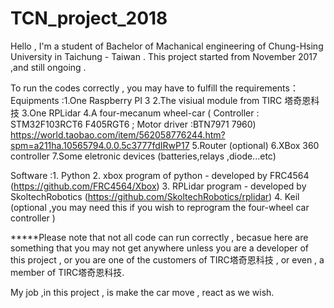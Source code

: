 # TCN_project_2018
Hello , I'm a student of Bachelor of Machanical engineering of Chung-Hsing University in Taichung - Taiwan .
This project started from November 2017 ,and still ongoing .

To run the codes correctly , you may have to fulfill the requirements： 
Equipments :1.One Raspberry PI 3
            2.The visiual module from TIRC 塔奇恩科技
            3.One RPLidar
            4.A four-mecanum wheel-car ( Controller : STM32F103RCT6 F405RGT6 ; Motor driver :BTN7971 7960)
              https://world.taobao.com/item/562058776244.htm?spm=a211ha.10565794.0.0.5c3777fdIRwP17
            5.Router (optional)
            6.XBox 360 controller
            7.Some eletronic devices (batteries,relays ,diode...etc)

Software :1. Python
          2. xbox program of python - developed by FRC4564 (https://github.com/FRC4564/Xbox)
          3. RPLidar program - developed by SkoltechRobotics (https://github.com/SkoltechRobotics/rplidar)
          4. Keil (optional ,you may need this if you wish to reprogram the four-wheel car controller )

*****Please note that not all code can run correctly , becasue here are 
something that you may not get anywhere unless you are a developer of this project , or you are one of the customers of TIRC塔奇恩科技 , or 
even , a member of TIRC塔奇恩科技.

My job ,in this project , is make the car move , react as we wish. 
